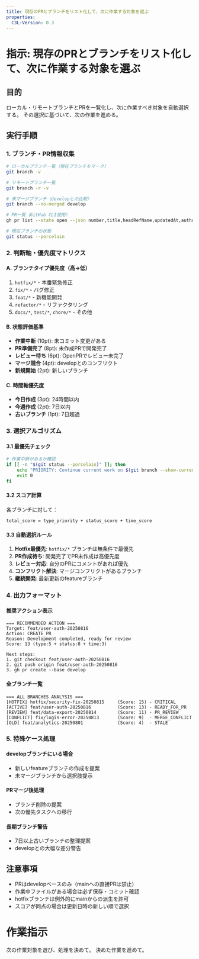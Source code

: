 ```yaml
---
title: 現存のPRとブランチをリスト化して、次に作業する対象を選ぶ
properties:
  C3L-Version: 0.3
---
```


# 指示: 現存のPRとブランチをリスト化して、次に作業する対象を選ぶ

## 目的
ローカル・リモートブランチとPRを一覧化し、次に作業すべき対象を自動選択する。
その選択に基づいて、次の作業を進める。

## 実行手順

### 1. ブランチ・PR情報収集
```bash
# ローカルブランチ一覧（現在ブランチをマーク）
git branch -v

# リモートブランチ一覧
git branch -r -v

# 未マージブランチ（developとの比較）
git branch --no-merged develop

# PR一覧（GitHub CLI使用）
gh pr list --state open --json number,title,headRefName,updatedAt,author,isDraft

# 現在ブランチの状態
git status --porcelain
```

### 2. 判断軸・優先度マトリクス

#### A. ブランチタイプ優先度（高→低）
1. `hotfix/*` - 本番緊急修正
2. `fix/*` - バグ修正
3. `feat/*` - 新機能開発
4. `refactor/*` - リファクタリング
5. `docs/*`, `test/*`, `chore/*` - その他

#### B. 状態評価基準
- **作業中断** (10pt): 未コミット変更がある
- **PR準備完了** (8pt): 未作成PRで開発完了
- **レビュー待ち** (6pt): OpenPRでレビュー未完了
- **マージ競合** (4pt): developとのコンフリクト
- **新規開始** (2pt): 新しいブランチ

#### C. 時間軸優先度
- **今日作成** (3pt): 24時間以内
- **今週作成** (2pt): 7日以内  
- **古いブランチ** (1pt): 7日超過

### 3. 選択アルゴリズム

#### 3.1 最優先チェック
```bash
# 作業中断があるか確認
if [[ -n "$(git status --porcelain)" ]]; then
    echo "PRIORITY: Continue current work on $(git branch --show-current)"
    exit 0
fi
```

#### 3.2 スコア計算
各ブランチに対して：
```
total_score = type_priority + status_score + time_score
```

#### 3.3 自動選択ルール
1. **Hotfix最優先**: `hotfix/*` ブランチは無条件で最優先
2. **PR作成待ち**: 開発完了でPR未作成は高優先度
3. **レビュー対応**: 自分のPRにコメントがあれば優先
4. **コンフリクト解決**: マージコンフリクトがあるブランチ
5. **継続開発**: 最新更新のfeatureブランチ

### 4. 出力フォーマット

#### 推奨アクション表示
```
=== RECOMMENDED ACTION ===
Target: feat/user-auth-20250816
Action: CREATE_PR
Reason: Development completed, ready for review
Score: 13 (type:5 + status:8 + time:3)

Next steps:
1. git checkout feat/user-auth-20250816
2. git push origin feat/user-auth-20250816
3. gh pr create --base develop
```

#### 全ブランチ一覧
```
=== ALL BRANCHES ANALYSIS ===
[HOTFIX] hotfix/security-fix-20250815     (Score: 15) - CRITICAL
[ACTIVE] feat/user-auth-20250816          (Score: 13) - READY_FOR_PR  
[REVIEW] feat/data-export-20250814        (Score: 11) - PR_REVIEW
[CONFLICT] fix/login-error-20250813       (Score: 9)  - MERGE_CONFLICT
[OLD] feat/analytics-20250801             (Score: 4)  - STALE
```

### 5. 特殊ケース処理

#### developブランチにいる場合
- 新しいfeatureブランチの作成を提案
- 未マージブランチから選択肢提示

#### PRマージ後処理
- ブランチ削除の提案
- 次の優先タスクへの移行

#### 長期ブランチ警告
- 7日以上古いブランチの整理提案
- developとの大幅な差分警告

## 注意事項
- PRはdevelopベースのみ（mainへの直接PRは禁止）
- 作業中ファイルがある場合は必ず保存・コミット確認
- hotfixブランチは例外的にmainからの派生を許可
- スコアが同点の場合は更新日時の新しい順で選択


# 作業指示

次の作業対象を選び、処理を決めて。
決めた作業を進めて。


